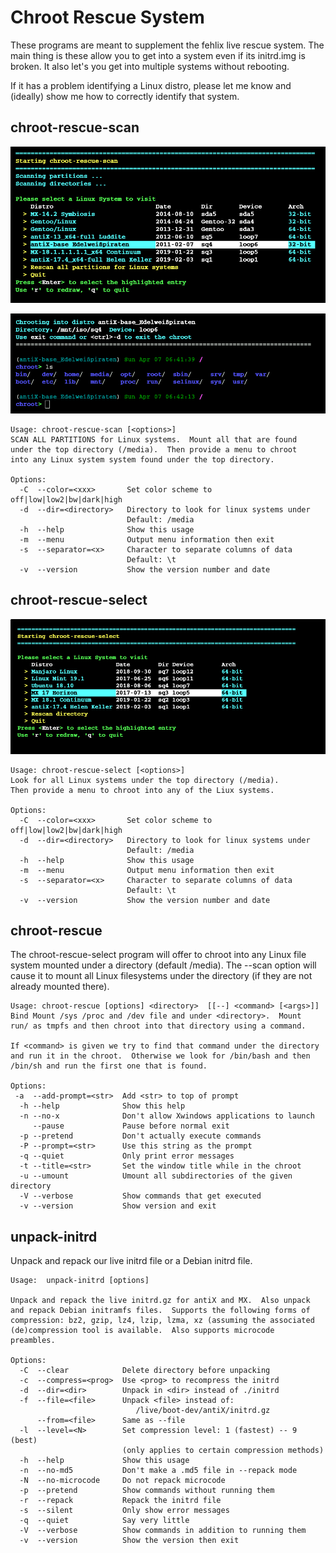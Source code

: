 # Chroot Rescue System

These programs are meant to supplement the fehlix live rescue
system.  The main thing is these allow you to get into a system
even if its initrd.img is broken.  It also let's you get into
multiple systems without rebooting.

If it has a problem identifying a Linux distro, please let me
know and (ideally) show me how to correctly identify that system.


## chroot-rescue-scan

![chroot-recue-scan screenshot 1](/images/chroot-rescue-scan-06.png)

![chroot-recue-scan screenshot 2](/images/chroot-rescue-scan-08.png)

```
Usage: chroot-rescue-scan [<options>]
SCAN ALL PARTITIONS for Linux systems.  Mount all that are found
under the top directory (/media).  Then provide a menu to chroot
into any Linux system system found under the top directory.

Options:
  -C  --color=<xxx>       Set color scheme to off|low|low2|bw|dark|high
  -d  --dir=<directory>   Directory to look for linux systems under
                          Default: /media
  -h  --help              Show this usage
  -m  --menu              Output menu information then exit
  -s  --separator=<x>     Character to separate columns of data
                          Default: \t
  -v  --version           Show the version number and date
```

## chroot-rescue-select

![chroot-recue-select screenshot](/images/chroot-rescue-select-02.png)

```
Usage: chroot-rescue-select [<options>]
Look for all Linux systems under the top directory (/media).
Then provide a menu to chroot into any of the Liux systems.

Options:
  -C  --color=<xxx>       Set color scheme to off|low|low2|bw|dark|high
  -d  --dir=<directory>   Directory to look for linux systems under
                          Default: /media
  -h  --help              Show this usage
  -m  --menu              Output menu information then exit
  -s  --separator=<x>     Character to separate columns of data
                          Default: \t
  -v  --version           Show the version number and date
```

## chroot-rescue

The chroot-rescue-select program will offer to chroot into any
Linux file system mounted under a directory (default /media).
The --scan option will cause it to mount all Linux filesystems
under the directory (if they are not already mounted there).

```
Usage: chroot-rescue [options] <directory>  [[--] <command> [<args>]]
Bind Mount /sys /proc and /dev file and under <directory>.  Mount
run/ as tmpfs and then chroot into that directory using a command.

If <command> is given we try to find that command under the directory
and run it in the chroot.  Otherwise we look for /bin/bash and then
/bin/sh and run the first one that is found.

Options:
 -a  --add-prompt=<str>  Add <str> to top of prompt
  -h --help              Show this help
  -n --no-x              Don't allow Xwindows applications to launch
     --pause             Pause before normal exit
  -p --pretend           Don't actually execute commands
  -P --prompt=<str>      Use this string as the prompt
  -q --quiet             Only print error messages
  -t --title=<str>       Set the window title while in the chroot
  -u --umount            Umount all subdirectories of the given directory
  -V --verbose           Show commands that get executed
  -v --version           Show version and exit

```

## unpack-initrd

Unpack and repack our live initrd file or a Debian initrd file.

```
Usage:  unpack-initrd [options]

Unpack and repack the live initrd.gz for antiX and MX.  Also unpack
and repack Debian initramfs files.  Supports the following forms of
compression: bz2, gzip, lz4, lzip, lzma, xz (assuming the associated
(de)compression tool is available.  Also supports microcode
preambles.

Options:
  -C  --clear            Delete directory before unpacking
  -c  --compress=<prog>  Use <prog> to recompress the initrd
  -d  --dir=<dir>        Unpack in <dir> instead of ./initrd
  -f  --file=<file>      Unpack <file> instead of:
                            /live/boot-dev/antiX/initrd.gz
      --from=<file>      Same as --file
  -l  --level=<N>        Set compression level: 1 (fastest) -- 9 (best)
                         (only applies to certain compression methods)
  -h  --help             Show this usage
  -n  --no-md5           Don't make a .md5 file in --repack mode
  -N  --no-microcode     Do not repack microcode
  -p  --pretend          Show commands without running them
  -r  --repack           Repack the initrd file
  -s  --silent           Only show error messages
  -q  --quiet            Say very little
  -V  --verbose          Show commands in addition to running them
  -v  --version          Show the version then exit
```
